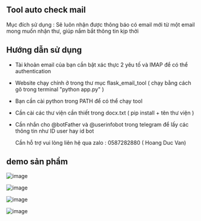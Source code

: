 ## Tool auto check mail
Mục đích sử dụng : Sẽ luôn nhận được thông báo có email mới từ một email mong muốn nhận thư, giúp nắm bắt thông tin kịp thời
## Hướng dẫn sử dụng
- Tài khoản email của bạn cần bật xác thực 2 yêu tố và IMAP để có thể authentication 
- Website chạy chính ở trong thư mục flask_email_tool ( chạy bằng cách gõ trong terminal "python app.py" )
- Bạn cần cài python trong PATH để có thể chạy tool
- Cần cài các thư viện cần thiết trong docx.txt ( pip install + tên thư viện )
- Cần nhắn cho @botFather và @userinfobot trong telegram để lấy các thông tin như ID user hay id bot


  Cần hỗ trợ vui lòng liên hệ qua zalo : 0587282880 ( Hoang Duc Van)



## demo sản phẩm

![image](https://github.com/user-attachments/assets/034a02a2-0680-4104-9f4f-4ceedaccd534)

![image](https://github.com/user-attachments/assets/a9d4837e-60ba-4bcb-b06b-542b7ff86351)

![image](https://github.com/user-attachments/assets/ad2f5fbe-6332-4b46-b0e7-9df7a6bfa3d8)

![image](https://github.com/user-attachments/assets/a98ee9dc-4dfa-45f6-bbb7-635102de97b1)



